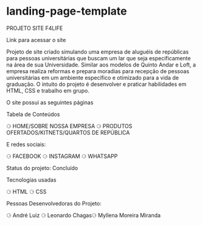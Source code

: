 # landing-page-template
PROJETO SITE  F4LIFE

Link para acessar o site

Projeto de site criado simulando uma empresa de aluguéis de repúblicas para pessoas universitárias que buscam um lar que seja especificamente na área de sua Universidade. Similar aos modelos de Quinto Andar e Loft, a empresa realiza reformas e prepara moradias para recepção de pessoas universitárias em um ambiente específico e otimizado para a vida de graduação. 
O intuito do projeto é desenvolver e praticar habilidades em HTML, CSS e trabalho em grupo.


O site possui as seguintes páginas

Tabela de Conteúdos

⚆ HOME/SOBRE NOSSA EMPRESA ⚆ PRODUTOS OFERTADOS/KITNETS/QUARTOS DE REPÚBLICA

E redes sociais:

⚆ FACEBOOK ⚆ INSTAGRAM ⚆ WHATSAPP

Status do projeto: Concluído

Tecnologias usadas

⚆ HTML ⚆ CSS

Pessoas Desenvolvedoras do Projeto:

⚆ André Luiz ⚆ Leonardo Chagas⚆ Myllena Moreira Miranda
